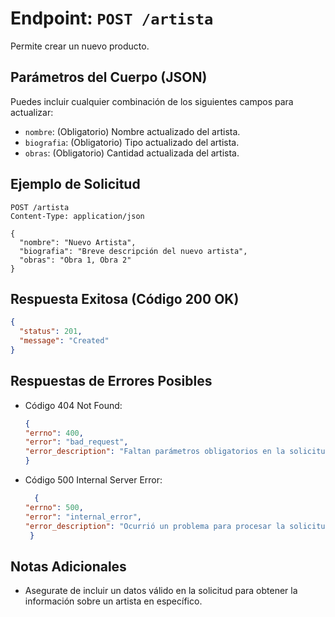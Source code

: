# Endpoint: `POST /artista`

Permite crear un nuevo producto.

## Parámetros del Cuerpo (JSON)
Puedes incluir cualquier combinación de los siguientes campos para actualizar:
- `nombre`: (Obligatorio) Nombre actualizado del artista.
- `biografia`: (Obligatorio) Tipo actualizado del artista.
- `obras`: (Obligatorio) Cantidad actualizada del artista.

## Ejemplo de Solicitud
```http
POST /artista
Content-Type: application/json

{
  "nombre": "Nuevo Artista",
  "biografia": "Breve descripción del nuevo artista",
  "obras": "Obra 1, Obra 2"
}

```

## Respuesta Exitosa (Código 200 OK)
```json
{
  "status": 201,
  "message": "Created"
}

```

## Respuestas de Errores Posibles
- Código 404 Not Found:

  ```json
  {
  "errno": 400,
  "error": "bad_request",
  "error_description": "Faltan parámetros obligatorios en la solicitud."
  }

  ```

- Código 500 Internal Server Error:
  ```json
    {
  "errno": 500,
  "error": "internal_error",
  "error_description": "Ocurrió un problema para procesar la solicitud."
   }

  ``` 

## Notas Adicionales

- Asegurate de incluir un datos válido en la solicitud para obtener la información
  sobre un artista en específico.